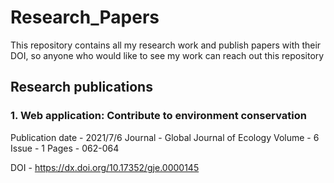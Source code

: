 # Research_Papers
This repository contains all my research work and publish papers with their DOI, so anyone who would like to see my work can reach out this repository

## Research publications 
### 1. Web application: Contribute to environment conservation
Publication date - 2021/7/6
Journal - Global Journal of Ecology
Volume - 6
Issue - 1
Pages - 062-064

DOI -  https://dx.doi.org/10.17352/gje.0000145
